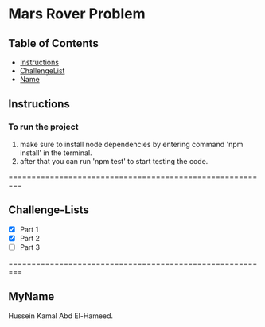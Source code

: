 # Mars Rover Problem

## Table of Contents

- [Instructions](#instructions)
- [ChallengeList](#Challenge-Lists)
- [Name](#MyName)

## Instructions

### To run the project

1. make sure to install node dependencies by entering command 'npm install' in the terminal.
2. after that you can run 'npm test' to start testing the code.

=========================================================

## Challenge-Lists

- [x] Part 1
- [x] Part 2
- [ ] Part 3

=========================================================

## MyName

Hussein Kamal Abd El-Hameed.
